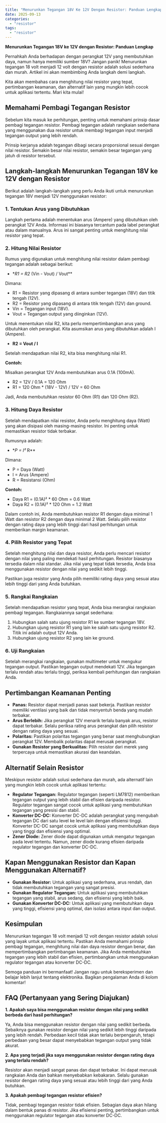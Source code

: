```yaml
---
title: "Menurunkan Tegangan 18V Ke 12V Dengan Resistor: Panduan Lengkap"
date: 2025-09-13
categories: 
  - "resistor"
tags: 
  - "resistor"
---
```


**Menurunkan Tegangan 18V ke 12V dengan Resistor: Panduan Lengkap**

Pernahkah Anda berhadapan dengan perangkat 12V yang membutuhkan daya, namun hanya memiliki sumber 18V? Jangan panik! Menurunkan tegangan 18 volt menjadi 12 volt dengan resistor adalah solusi sederhana dan murah. Artikel ini akan membimbing Anda langkah demi langkah.

Kita akan membahas cara menghitung nilai resistor yang tepat, pertimbangan keamanan, dan alternatif lain yang mungkin lebih cocok untuk aplikasi tertentu. Mari kita mulai!

## Memahami Pembagi Tegangan Resistor

Sebelum kita masuk ke perhitungan, penting untuk memahami prinsip dasar pembagi tegangan resistor. Pembagi tegangan adalah rangkaian sederhana yang menggunakan dua resistor untuk membagi tegangan input menjadi tegangan output yang lebih rendah.

Prinsip kerjanya adalah tegangan dibagi secara proporsional sesuai dengan nilai resistor. Semakin besar nilai resistor, semakin besar tegangan yang jatuh di resistor tersebut.

## Langkah-langkah Menurunkan Tegangan 18V ke 12V dengan Resistor

Berikut adalah langkah-langkah yang perlu Anda ikuti untuk menurunkan tegangan 18V menjadi 12V menggunakan resistor:

### 1\. Tentukan Arus yang Dibutuhkan

Langkah pertama adalah menentukan arus (Ampere) yang dibutuhkan oleh perangkat 12V Anda. Informasi ini biasanya tercantum pada label perangkat atau dalam manualnya. Arus ini sangat penting untuk menghitung nilai resistor yang tepat.

### 2\. Hitung Nilai Resistor

Rumus yang digunakan untuk menghitung nilai resistor dalam pembagi tegangan adalah sebagai berikut:

- \*_R1 = R2_ (Vin - Vout) / Vout\*\*

Dimana:

- R1 = Resistor yang dipasang di antara sumber tegangan (18V) dan titik tengah (12V).
- R2 = Resistor yang dipasang di antara titik tengah (12V) dan ground.
- Vin = Tegangan input (18V).
- Vout = Tegangan output yang diinginkan (12V).

Untuk menentukan nilai R2, kita perlu mempertimbangkan arus yang dibutuhkan oleh perangkat. Kita asumsikan arus yang dibutuhkan adalah I (Ampere).

- **R2 = Vout / I**

Setelah mendapatkan nilai R2, kita bisa menghitung nilai R1.

**Contoh:**

Misalkan perangkat 12V Anda membutuhkan arus 0.1A (100mA).

- R2 = 12V / 0.1A = 120 Ohm
- R1 = 120 Ohm \* (18V - 12V) / 12V = 60 Ohm

Jadi, Anda membutuhkan resistor 60 Ohm (R1) dan 120 Ohm (R2).

### 3\. Hitung Daya Resistor

Setelah mendapatkan nilai resistor, Anda perlu menghitung daya (Watt) yang akan disipasi oleh masing-masing resistor. Ini penting untuk memastikan resistor tidak terbakar.

Rumusnya adalah:

- \*_P = I²_ R\*\*

Dimana:

- P = Daya (Watt)
- I = Arus (Ampere)
- R = Resistansi (Ohm)

**Contoh:**

- Daya R1 = (0.1A)² \* 60 Ohm = 0.6 Watt
- Daya R2 = (0.1A)² \* 120 Ohm = 1.2 Watt

Dalam contoh ini, Anda membutuhkan resistor R1 dengan daya minimal 1 Watt dan resistor R2 dengan daya minimal 2 Watt. Selalu pilih resistor dengan rating daya yang lebih tinggi dari hasil perhitungan untuk memberikan margin keamanan.

### 4\. Pilih Resistor yang Tepat

Setelah menghitung nilai dan daya resistor, Anda perlu mencari resistor dengan nilai yang paling mendekati hasil perhitungan. Resistor biasanya tersedia dalam nilai standar. Jika nilai yang tepat tidak tersedia, Anda bisa menggunakan resistor dengan nilai yang sedikit lebih tinggi.

Pastikan juga resistor yang Anda pilih memiliki rating daya yang sesuai atau lebih tinggi dari yang Anda butuhkan.

### 5\. Rangkai Rangkaian

Setelah mendapatkan resistor yang tepat, Anda bisa merangkai rangkaian pembagi tegangan. Rangkaiannya sangat sederhana:

1. Hubungkan salah satu ujung resistor R1 ke sumber tegangan 18V.
2. Hubungkan ujung resistor R1 yang lain ke salah satu ujung resistor R2. Titik ini adalah output 12V Anda.
3. Hubungkan ujung resistor R2 yang lain ke ground.

### 6\. Uji Rangkaian

Setelah merangkai rangkaian, gunakan multimeter untuk mengukur tegangan output. Pastikan tegangan output mendekati 12V. Jika tegangan terlalu rendah atau terlalu tinggi, periksa kembali perhitungan dan rangkaian Anda.

## Pertimbangan Keamanan Penting

- **Panas:** Resistor dapat menjadi panas saat bekerja. Pastikan resistor memiliki ventilasi yang baik dan tidak menyentuh benda yang mudah terbakar.
- **Arus Berlebih:** Jika perangkat 12V menarik terlalu banyak arus, resistor dapat terbakar. Selalu periksa rating arus perangkat dan pilih resistor dengan rating daya yang sesuai.
- **Polaritas:** Pastikan polaritas tegangan yang benar saat menghubungkan perangkat 12V. Membalik polaritas dapat merusak perangkat.
- **Gunakan Resistor yang Berkualitas:** Pilih resistor dari merek yang terpercaya untuk memastikan akurasi dan keandalan.

## Alternatif Selain Resistor

Meskipun resistor adalah solusi sederhana dan murah, ada alternatif lain yang mungkin lebih cocok untuk aplikasi tertentu:

- **Regulator Tegangan:** Regulator tegangan (seperti LM7812) memberikan tegangan output yang lebih stabil dan efisien daripada resistor. Regulator tegangan sangat cocok untuk aplikasi yang membutuhkan tegangan yang presisi dan stabil.
- **Konverter DC-DC:** Konverter DC-DC adalah perangkat yang mengubah tegangan DC dari satu level ke level lain dengan efisiensi tinggi. Konverter DC-DC sangat cocok untuk aplikasi yang membutuhkan daya yang tinggi dan efisiensi yang optimal.
- **Zener Diode:** Zener diode dapat digunakan untuk mengatur tegangan pada level tertentu. Namun, zener diode kurang efisien daripada regulator tegangan dan konverter DC-DC.

## Kapan Menggunakan Resistor dan Kapan Menggunakan Alternatif?

- **Gunakan Resistor:** Untuk aplikasi yang sederhana, arus rendah, dan tidak membutuhkan tegangan yang sangat presisi.
- **Gunakan Regulator Tegangan:** Untuk aplikasi yang membutuhkan tegangan yang stabil, arus sedang, dan efisiensi yang lebih baik.
- **Gunakan Konverter DC-DC:** Untuk aplikasi yang membutuhkan daya yang tinggi, efisiensi yang optimal, dan isolasi antara input dan output.

## Kesimpulan

Menurunkan tegangan 18 volt menjadi 12 volt dengan resistor adalah solusi yang layak untuk aplikasi tertentu. Pastikan Anda memahami prinsip pembagi tegangan, menghitung nilai dan daya resistor dengan benar, dan mempertimbangkan pertimbangan keamanan. Jika Anda membutuhkan tegangan yang lebih stabil dan efisien, pertimbangkan untuk menggunakan regulator tegangan atau konverter DC-DC.

Semoga panduan ini bermanfaat! Jangan ragu untuk bereksperimen dan belajar lebih lanjut tentang elektronika. Bagikan pengalaman Anda di kolom komentar!

## FAQ (Pertanyaan yang Sering Diajukan)

**1\. Apakah saya bisa menggunakan resistor dengan nilai yang sedikit berbeda dari hasil perhitungan?**

Ya, Anda bisa menggunakan resistor dengan nilai yang sedikit berbeda. Sebaiknya gunakan resistor dengan nilai yang sedikit lebih tinggi daripada yang lebih rendah. Perbedaan kecil tidak akan terlalu berpengaruh, tetapi perbedaan yang besar dapat menyebabkan tegangan output yang tidak akurat.

**2\. Apa yang terjadi jika saya menggunakan resistor dengan rating daya yang terlalu rendah?**

Resistor akan menjadi sangat panas dan dapat terbakar. Ini dapat merusak rangkaian Anda dan bahkan menyebabkan kebakaran. Selalu gunakan resistor dengan rating daya yang sesuai atau lebih tinggi dari yang Anda butuhkan.

**3\. Apakah pembagi tegangan resistor efisien?**

Tidak, pembagi tegangan resistor tidak efisien. Sebagian daya akan hilang dalam bentuk panas di resistor. Jika efisiensi penting, pertimbangkan untuk menggunakan regulator tegangan atau konverter DC-DC.
